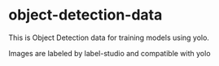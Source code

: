 # object-detection-data
This is Object Detection data for training models using yolo.

Images are labeled by label-studio and compatible with yolo
